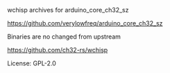 wchisp archives for arduino_core_ch32_sz

https://github.com/verylowfreq/arduino_core_ch32_sz

Binaries are no changed from upstream

https://github.com/ch32-rs/wchisp

License: GPL-2.0
